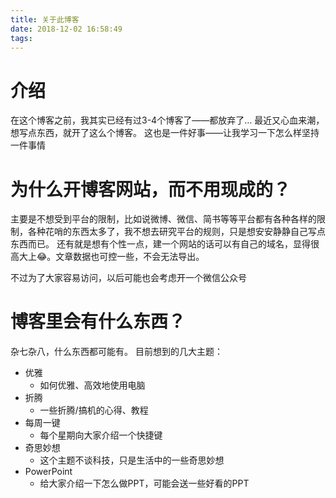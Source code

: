 ```yaml
---
title: 关于此博客
date: 2018-12-02 16:58:49
tags:
---
```


# 介绍
在这个博客之前，我其实已经有过3-4个博客了——都放弃了…
最近又心血来潮，想写点东西，就开了这么个博客。
这也是一件好事——让我学习一下怎么样坚持一件事情


# 为什么开博客网站，而不用现成的？
主要是不想受到平台的限制，比如说微博、微信、简书等等平台都有各种各样的限制，各种花哨的东西太多了，我不想去研究平台的规则，只是想安安静静自己写点东西而已。
还有就是想有个性一点，建一个网站的话可以有自己的域名，显得很高大上😂。文章数据也可控一些，不会无法导出。

不过为了大家容易访问，以后可能也会考虑开一个微信公众号


# 博客里会有什么东西？
杂七杂八，什么东西都可能有。
目前想到的几大主题：
* 优雅
	* 如何优雅、高效地使用电脑
* 折腾
	* 一些折腾/搞机的心得、教程
* 每周一键
	* 每个星期向大家介绍一个快捷键
* 奇思妙想
	* 这个主题不谈科技，只是生活中的一些奇思妙想
* PowerPoint
	* 给大家介绍一下怎么做PPT，可能会送一些好看的PPT


